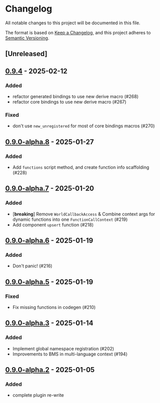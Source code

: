 # Changelog

All notable changes to this project will be documented in this file.

The format is based on [Keep a Changelog](https://keepachangelog.com/en/1.0.0/),
and this project adheres to [Semantic Versioning](https://semver.org/spec/v2.0.0.html).

## [Unreleased]

## [0.9.4](https://github.com/makspll/bevy_mod_scripting/compare/bevy_mod_scripting_functions-v0.9.3...bevy_mod_scripting_functions-v0.9.4) - 2025-02-12

### Added

- refactor generated bindings to use new derive macro (#268)
- refactor core bindings to use new derive macro (#267)

### Fixed

- don't use `new_unregistered` for most of core bindings macros (#270)

## [0.9.0-alpha.8](https://github.com/makspll/bevy_mod_scripting/compare/bevy_mod_scripting_functions-v0.9.0-alpha.7...bevy_mod_scripting_functions-v0.9.0-alpha.8) - 2025-01-27

### Added

- Add `functions` script method, and create function info scaffolding (#228)

## [0.9.0-alpha.7](https://github.com/makspll/bevy_mod_scripting/compare/bevy_mod_scripting_functions-v0.9.0-alpha.6...bevy_mod_scripting_functions-v0.9.0-alpha.7) - 2025-01-20

### Added

- [**breaking**] Remove `WorldCallbackAccess` & Combine context args for dynamic functions into one `FunctionCallContext` (#219)
- Add component `upsert` function (#218)

## [0.9.0-alpha.6](https://github.com/makspll/bevy_mod_scripting/compare/bevy_mod_scripting_functions-v0.9.0-alpha.5...bevy_mod_scripting_functions-v0.9.0-alpha.6) - 2025-01-19

### Added

- Don't panic! (#216)

## [0.9.0-alpha.5](https://github.com/makspll/bevy_mod_scripting/compare/bevy_mod_scripting_functions-v0.9.0-alpha.4...bevy_mod_scripting_functions-v0.9.0-alpha.5) - 2025-01-19

### Fixed

- Fix missing functions in codegen (#210)

## [0.9.0-alpha.3](https://github.com/makspll/bevy_mod_scripting/compare/bevy_mod_scripting_functions-v0.9.0-alpha.2...bevy_mod_scripting_functions-v0.9.0-alpha.3) - 2025-01-14

### Added

- Implement global namespace registration (#202)
- Improvements to BMS in multi-language context (#194)

## [0.9.0-alpha.2](https://github.com/makspll/bevy_mod_scripting/compare/bevy_mod_scripting_functions-v0.9.0-alpha.1...bevy_mod_scripting_functions-v0.9.0-alpha.2) - 2025-01-05

### Added

- complete plugin re-write
